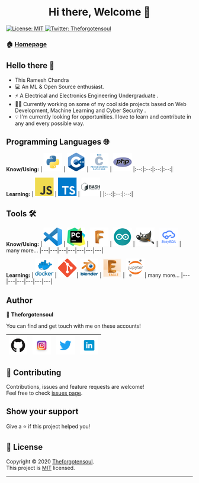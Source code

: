 <h1 align="center">Hi there, Welcome 👋</h1>
<p>
  <a href="https://github.com/TheForgotensoul/theforgotensoul/blob/master/LICENSE" target="_blank">
    <img alt="License: MIT" src="https://img.shields.io/badge/License-MIT-yellow.svg" />
  </a>
  <a href="https://twitter.com/Theforgotensoul" target="_blank">
    <img alt="Twitter: Theforgotensoul" src="https://img.shields.io/twitter/follow/Theforgotensoul.svg?style=social" />
  </a>
</p>

### 🏠 [Homepage](https://github.com/TheForgotensoul/theforgotensoul)

## Hello there 👋

 * This Ramesh Chandra
 *  💻   An ML & Open Source enthusiast.
 * ⚡    A Electrical and Electronics Engineering Undergraduate .
 * 👨‍💻   Currently working on some of my cool side projects based on Web Development, Machine Learning and Cyber Security .
 * 💡    I'm currently looking for opportunities. I love to learn and contribute in any and every possible way.
 

## Programming Languages 🌐

**Know/Using:**
|  [<img src="https://raw.githubusercontent.com/github/explore/80688e429a7d4ef2fca1e82350fe8e3517d3494d/topics/python/python.png" alt="python logo" width="50">](https://www.python.org/) | [<img src="https://raw.githubusercontent.com/github/explore/80688e429a7d4ef2fca1e82350fe8e3517d3494d/topics/cpp/cpp.png" alt="cpp logo" width="50">](https://isocpp.org/)  | [<img src="https://raw.githubusercontent.com/github/explore/80688e429a7d4ef2fca1e82350fe8e3517d3494d/topics/c/c.png" alt="c logo" width="50">](http://www.open-std.org/jtc1/sc22/wg14/)  | [<img src="https://raw.githubusercontent.com/github/explore/80688e429a7d4ef2fca1e82350fe8e3517d3494d/topics/php/php.png" alt="php logo" width="50">](https://www.php.net/) 
|:--:|:--:|:--:|:--:|

**Learning:**
| [<img src="https://raw.githubusercontent.com/github/explore/80688e429a7d4ef2fca1e82350fe8e3517d3494d/topics/javascript/javascript.png" alt="js logo" width="50">](https://developer.mozilla.org/en-US/docs/Web/JavaScript)  | [<img src="https://raw.githubusercontent.com/github/explore/80688e429a7d4ef2fca1e82350fe8e3517d3494d/topics/typescript/typescript.png" alt="ts logo" width="50">](https://www.typescriptlang.org/) | [<img src="https://raw.githubusercontent.com/github/explore/80688e429a7d4ef2fca1e82350fe8e3517d3494d/topics/bash/bash.png" alt="bash logo" width="50">](https://www.gnu.org/software/bash/)|
|:--:|:--:|:--:|

## Tools 🛠️

**Know/Using:**
| [<img src="https://raw.githubusercontent.com/TheForgotensoul/theforgotensoul/master/img/vscode.png" alt="vscode logo" width="50">](https://code.visualstudio.com/) | [<img src="https://raw.githubusercontent.com/TheForgotensoul/theforgotensoul/master/img/pycharm.png" alt="pycharm logo" width="50">](https://www.jetbrains.com/pycharm/) | [<img src="https://raw.githubusercontent.com/TheForgotensoul/theforgotensoul/master/img/fusion.png" alt="fusion logo" width="50">](https://www.autodesk.com/products/fusion-360/personal/) | [<img src="https://raw.githubusercontent.com/github/explore/80688e429a7d4ef2fca1e82350fe8e3517d3494d/topics/arduino/arduino.png" alt="arduino logo" width="50">](https://www.arduino.cc//) | [<img src="https://raw.githubusercontent.com/TheForgotensoul/theforgotensoul/master/img/gimp.png" alt="gimp logo" width="50">](https://www.gimp.org/)  |  [<img src="https://raw.githubusercontent.com/TheForgotensoul/theforgotensoul/master/img/easyeda.png" alt="easyeda logo" width="50">](https://easyeda.com//) | many more...
|---|---|---|---|---|---|---|

**Learning:**
| [<img src="https://raw.githubusercontent.com/TheForgotensoul/theforgotensoul/master/img/docker.png" alt="docker logo" width="50">](https://www.docker.com/) | [<img src="https://raw.githubusercontent.com/TheForgotensoul/theforgotensoul/master/img/git.png" alt="git logo" width="50">](https://git-scm.com/)| [<img src="https://raw.githubusercontent.com/TheForgotensoul/theforgotensoul/master/img/blender.png" alt="blender logo" width="50">](https://www.blender.org/) | [<img src="https://raw.githubusercontent.com/TheForgotensoul/theforgotensoul/master/img/eagle.png" alt="eagle logo" width="50">](https://www.autodesk.com/products/eagle/overview/) | [<img src="https://raw.githubusercontent.com/TheForgotensoul/theforgotensoul/master/img/jupyter_notebook.png" alt="jupyter notebook logo" width="50">](https://jupyter.org/)| many more...
|---|---|---|---|---|---|


## Author

👤 **Theforgotensoul**

You can find and get touch with me on these accounts!

| [<img src="https://raw.githubusercontent.com/TheForgotensoul/theforgotensoul/master/img/github.png" alt="github logo" width="50">](https://github.com/Theforgotensoul) | [<img src="https://raw.githubusercontent.com/TheForgotensoul/theforgotensoul/master/img/instagram.png" alt="instagram logo" width="50">](https://www.instagram.com/ramesh_chandra_rc/) | [<img src="https://raw.githubusercontent.com/TheForgotensoul/theforgotensoul/master/img/twitter.png" alt="twitter logo" width="50">](https://twitter.com/Theforgotensoul) | [<img src="https://raw.githubusercontent.com/TheForgotensoul/theforgotensoul/master/img/linkedin.png" alt="linkedin logo" width="50">](https://www.linkedin.com/in/ramesh-chandra-430107166)
|---|---|---|---|

## 🤝 Contributing

Contributions, issues and feature requests are welcome!<br />Feel free to check [issues page](https://github.com/TheForgotensoul/theforgotensoul/issues).

## Show your support

Give a ⭐️ if this project helped you!

## 📝 License

Copyright © 2020 [Theforgotensoul](https://github.com/Theforgotensoul).<br />
This project is [MIT](https://github.com/TheForgotensoul/theforgotensoul/blob/master/LICENSE) licensed.

---
